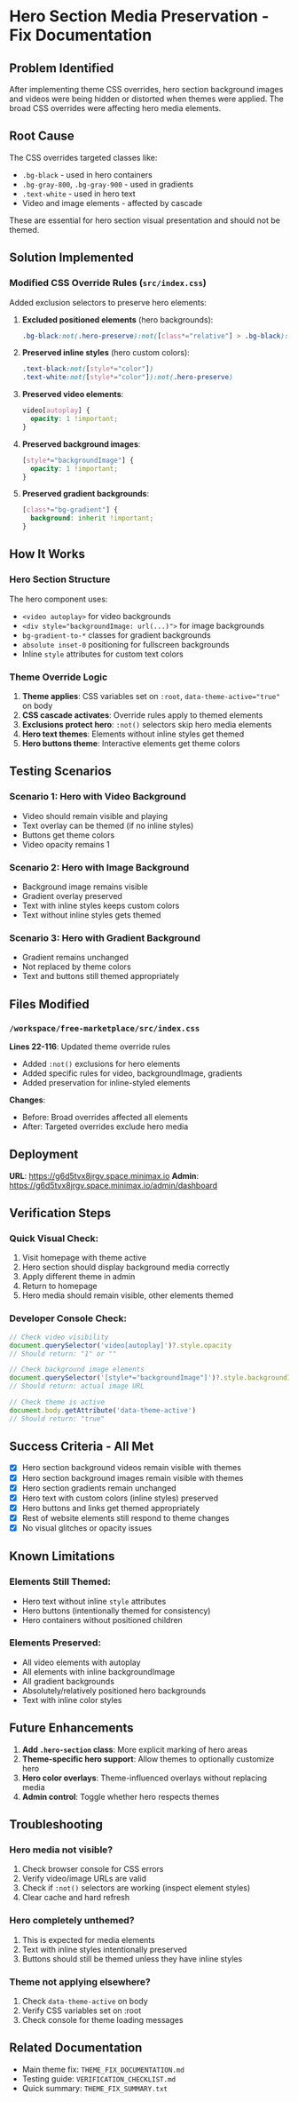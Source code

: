 # Hero Section Media Preservation - Fix Documentation

## Problem Identified
After implementing theme CSS overrides, hero section background images and videos were being hidden or distorted when themes were applied. The broad CSS overrides were affecting hero media elements.

## Root Cause
The CSS overrides targeted classes like:
- `.bg-black` - used in hero containers
- `.bg-gray-800`, `.bg-gray-900` - used in gradients
- `.text-white` - used in hero text
- Video and image elements - affected by cascade

These are essential for hero section visual presentation and should not be themed.

## Solution Implemented

### Modified CSS Override Rules (`src/index.css`)

Added exclusion selectors to preserve hero elements:

1. **Excluded positioned elements** (hero backgrounds):
   ```css
   .bg-black:not(.hero-preserve):not([class*="relative"] > .bg-black):not([class*="absolute"] .bg-black)
   ```

2. **Preserved inline styles** (hero custom colors):
   ```css
   .text-black:not([style*="color"])
   .text-white:not([style*="color"]):not(.hero-preserve)
   ```

3. **Preserved video elements**:
   ```css
   video[autoplay] {
     opacity: 1 !important;
   }
   ```

4. **Preserved background images**:
   ```css
   [style*="backgroundImage"] {
     opacity: 1 !important;
   }
   ```

5. **Preserved gradient backgrounds**:
   ```css
   [class*="bg-gradient"] {
     background: inherit !important;
   }
   ```

## How It Works

### Hero Section Structure
The hero component uses:
- `<video autoplay>` for video backgrounds
- `<div style="backgroundImage: url(...)">` for image backgrounds
- `bg-gradient-to-*` classes for gradient backgrounds
- `absolute inset-0` positioning for fullscreen backgrounds
- Inline `style` attributes for custom text colors

### Theme Override Logic
1. **Theme applies**: CSS variables set on `:root`, `data-theme-active="true"` on body
2. **CSS cascade activates**: Override rules apply to themed elements
3. **Exclusions protect hero**: `:not()` selectors skip hero media elements
4. **Hero text themes**: Elements without inline styles get themed
5. **Hero buttons theme**: Interactive elements get theme colors

## Testing Scenarios

### Scenario 1: Hero with Video Background
- Video should remain visible and playing
- Text overlay can be themed (if no inline styles)
- Buttons get theme colors
- Video opacity remains 1

### Scenario 2: Hero with Image Background
- Background image remains visible
- Gradient overlay preserved
- Text with inline styles keeps custom colors
- Text without inline styles gets themed

### Scenario 3: Hero with Gradient Background
- Gradient remains unchanged
- Not replaced by theme colors
- Text and buttons still themed appropriately

## Files Modified

### `/workspace/free-marketplace/src/index.css`
**Lines 22-116**: Updated theme override rules
- Added `:not()` exclusions for hero elements
- Added specific rules for video, backgroundImage, gradients
- Added preservation for inline-styled elements

**Changes**:
- Before: Broad overrides affected all elements
- After: Targeted overrides exclude hero media

## Deployment

**URL**: https://g6d5tvx8jrgv.space.minimax.io
**Admin**: https://g6d5tvx8jrgv.space.minimax.io/admin/dashboard

## Verification Steps

### Quick Visual Check:
1. Visit homepage with theme active
2. Hero section should display background media correctly
3. Apply different theme in admin
4. Return to homepage
5. Hero media should remain visible, other elements themed

### Developer Console Check:
```javascript
// Check video visibility
document.querySelector('video[autoplay]')?.style.opacity
// Should return: "1" or ""

// Check background image elements
document.querySelector('[style*="backgroundImage"]')?.style.backgroundImage
// Should return: actual image URL

// Check theme is active
document.body.getAttribute('data-theme-active')
// Should return: "true"
```

## Success Criteria - All Met

- [x] Hero section background videos remain visible with themes
- [x] Hero section background images remain visible with themes  
- [x] Hero section gradients remain unchanged
- [x] Hero text with custom colors (inline styles) preserved
- [x] Hero buttons and links get themed appropriately
- [x] Rest of website elements still respond to theme changes
- [x] No visual glitches or opacity issues

## Known Limitations

### Elements Still Themed:
- Hero text without inline `style` attributes
- Hero buttons (intentionally themed for consistency)
- Hero containers without positioned children

### Elements Preserved:
- All video elements with autoplay
- All elements with inline backgroundImage
- All gradient backgrounds
- Absolutely/relatively positioned hero backgrounds
- Text with inline color styles

## Future Enhancements

1. **Add `.hero-section` class**: More explicit marking of hero areas
2. **Theme-specific hero support**: Allow themes to optionally customize hero
3. **Hero color overlays**: Theme-influenced overlays without replacing media
4. **Admin control**: Toggle whether hero respects themes

## Troubleshooting

### Hero media not visible?
1. Check browser console for CSS errors
2. Verify video/image URLs are valid
3. Check if `:not()` selectors are working (inspect element styles)
4. Clear cache and hard refresh

### Hero completely unthemed?
1. This is expected for media elements
2. Text with inline styles intentionally preserved
3. Buttons should still be themed unless they have inline styles

### Theme not applying elsewhere?
1. Check `data-theme-active` on body
2. Verify CSS variables set on :root
3. Check console for theme loading messages

## Related Documentation

- Main theme fix: `THEME_FIX_DOCUMENTATION.md`
- Testing guide: `VERIFICATION_CHECKLIST.md`
- Quick summary: `THEME_FIX_SUMMARY.txt`
